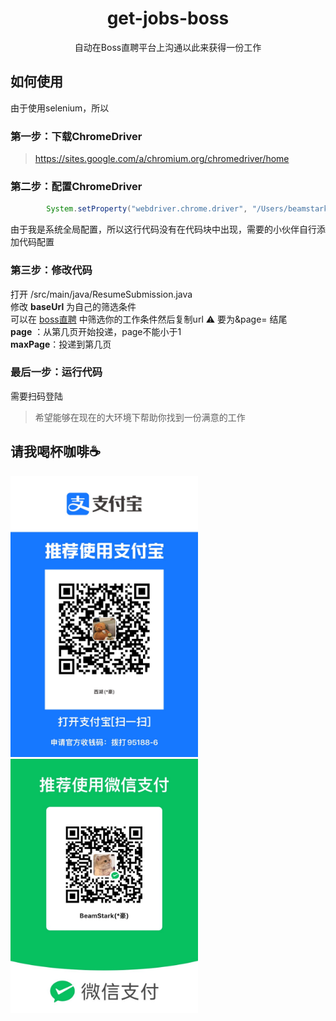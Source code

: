<h1 align="center"> get-jobs-boss</h1>
<div align="center">
    自动在Boss直聘平台上沟通以此来获得一份工作
</div>

## 如何使用
由于使用selenium，所以
### 第一步：下载ChromeDriver
> https://sites.google.com/a/chromium.org/chromedriver/home

### 第二步：配置ChromeDriver
```java
        System.setProperty("webdriver.chrome.driver", "/Users/beamstark/Desktop/chromedriver");
```
由于我是系统全局配置，所以这行代码没有在代码块中出现，需要的小伙伴自行添加代码配置

### 第三步：修改代码
打开 /src/main/java/ResumeSubmission.java <br>
修改 **baseUrl** 为自己的筛选条件 <br>
可以在 [boss直聘](https://www.zhipin.com/hangzhou/) 中筛选你的工作条件然后复制url ⚠️ 要为&page= 结尾<br>
**page** ：从第几页开始投递，page不能小于1<br>
**maxPage**：投递到第几页
### 最后一步：运行代码
需要扫码登陆
<br>

> 希望能够在现在的大环境下帮助你找到一份满意的工作

## 请我喝杯咖啡☕️
<img src="./src/public/IMG_6480.JPG" alt="" width="300">

<img src="./src/public/IMG_6479.JPG" alt="" width="300">
